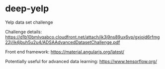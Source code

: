 # deep-yelp
Yelp data set challenge

Challenge details:
https://d1b10bmlvqabco.cloudfront.net/attach/ik3j9ns89ux6vp/gxjojd6rfmg22j/ik4jbuh5u2u4/ADSAAdvancedDatasetChallenge.pdf

Front end framework:
https://material.angularjs.org/latest/

Potentially useful for advanced data learning:
https://www.tensorflow.org/
